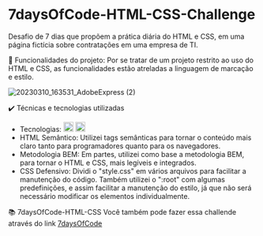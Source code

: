 # 7daysOfCode-HTML-CSS-Challenge
Desafio de 7 dias que propõem a prática diária do HTML e CSS, em uma página fictícia sobre contratações em uma empresa de TI.

🔨 Funcionalidades do projeto:
Por se tratar de um projeto restrito ao uso do HTML e CSS, as funcionalidades estão atreladas a linguagem de marcação e estilo.

![20230310_163531_AdobeExpress (2)](https://user-images.githubusercontent.com/108379283/224435762-6b9ca7d7-22f7-4302-9632-d38fa315a551.gif)

✔️ Técnicas e tecnologias utilizadas
* Tecnologias: <img src="https://cdn.jsdelivr.net/gh/devicons/devicon/icons/html5/html5-original.svg" width="20" height="20" /> <img src="https://cdn.jsdelivr.net/gh/devicons/devicon/icons/css3/css3-original.svg" width="20" height="20" />                    
* HTML Semântico: Utilizei tags semânticas para tornar o conteúdo mais claro tanto para programadores quanto para os navegadores.
* Metodologia BEM: Em partes, utilizei como base a metodologia BEM, para tornar o HTML e CSS, mais legíveis e integrados.
* CSS Defensivo: Dividi o "style.css" em vários arquivos para facilitar a manutenção do código. Também utilizei o ":root" com algumas predefinições, e assim facilitar a manutenção do estilo, já que não será necessário modificar os elementos individualmente. 

📚 7daysOfCode-HTML-CSS
Você também pode fazer essa challende através do link <a href="https://7daysofcode.io/matricula/html-css" target="_blank">7daysOfCode</a> 

